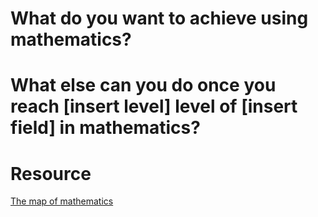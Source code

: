 # What do you want to achieve using mathematics?

# What else can you do once you reach [insert level] level of [insert field] in mathematics?

# Resource
[The map of mathematics](https://www.youtube.com/watch?v=OmJ-4B-mS-Y)

